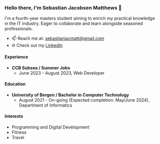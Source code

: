 ### Hello there, I'm Sebastian Jacobsen Matthews 👋

I'm a fourth-year masters student aiming to enrich my practical knowledge in the IT industry. Eager to collaborate and learn alongside seasoned professionals.
- 📫 Reach me at: sebastianjacmatt@gmail.com
- 🌐 Check out my [LinkedIn](https://www.linkedin.com/in/sebastian-JM)

#### Experience
- **CCB Subsea / Summer Jobs**
    - June 2023 - August 2023, Web Developer
#### Education
- **University of Bergen / Bachelor in Computer Technology**
    - August 2021 - On-going (Expected completion: May/June 2024), Department of Informatics

#### Interests
- Programming and Digital Development
- Fitness
- Travel
